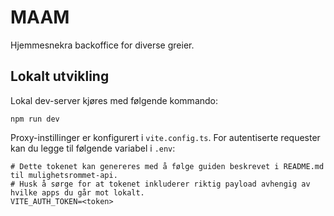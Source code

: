 # MAAM

Hjemmesnekra backoffice for diverse greier.

## Lokalt utvikling

Lokal dev-server kjøres med følgende kommando:

```
npm run dev
```

Proxy-instillinger er konfigurert i `vite.config.ts`.
For autentiserte requester kan du legge til følgende variabel i `.env`:

```
# Dette tokenet kan genereres med å følge guiden beskrevet i README.md til mulighetsrommet-api.
# Husk å sørge for at tokenet inkluderer riktig payload avhengig av hvilke apps du går mot lokalt.
VITE_AUTH_TOKEN=<token>
```
